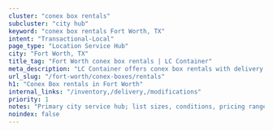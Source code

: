 ```yaml
---
cluster: "conex box rentals"
subcluster: "city hub"
keyword: "conex box rentals Fort Worth, TX"
intent: "Transactional-Local"
page_type: "Location Service Hub"
city: "Fort Worth, TX"
title_tag: "Fort Worth conex box rentals | LC Container"
meta_description: "LC Container offers conex box rentals with delivery in Fort Worth, TX. Local. Fast quotes. Since 2003."
url_slug: "/fort-worth/conex-boxes/rentals"
h1: "Conex Box rentals in Fort Worth"
internal_links: "/inventory,/delivery,/modifications"
priority: 1
notes: "Primary city service hub; list sizes, conditions, pricing ranges, photos, testimonials."
noindex: false
---
```


<!-- TODO: Add unique city/inventory copy, images, and internal links here. -->
